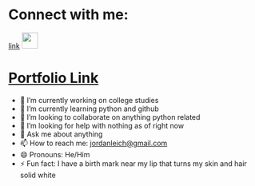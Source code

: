 # Connect with me: 
[link](https://www.instagram.com/jordanleichiano/?hl=en) <img height="32" width="32" src="https://cdn.jsdelivr.net/npm/simple-icons@v3/icons/instagram.svg" />


# [Portfolio Link](https://jordanleich.github.io/Jordans-Portfolio/)

- 🔭 I’m currently working on college studies
- 🌱 I’m currently learning python and github
- 👯 I’m looking to collaborate on anything python related
- 🤔 I’m looking for help with nothing as of right now
- 💬 Ask me about anything
- 📫 How to reach me: jordanleich@gmail.com
- 😄 Pronouns: He/Him
- ⚡ Fun fact: I have a birth mark near my lip that turns my skin and hair solid white


